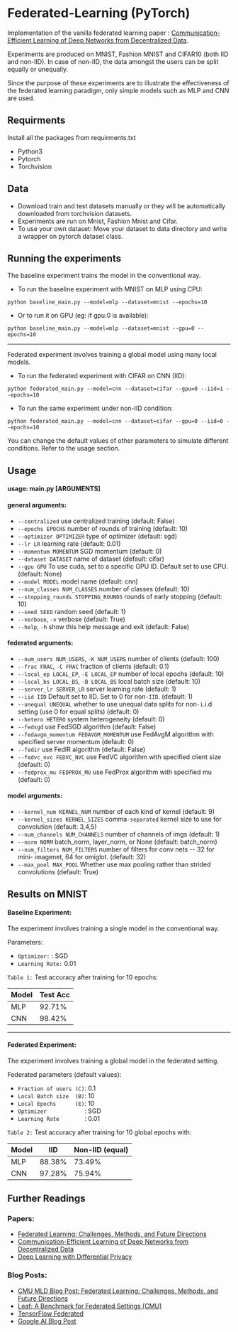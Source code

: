 # Federated-Learning (PyTorch)

Implementation of the vanilla federated learning paper : [Communication-Efficient Learning of Deep Networks from Decentralized Data](https://arxiv.org/abs/1602.05629).


Experiments are produced on MNIST, Fashion MNIST and CIFAR10 (both IID and non-IID). In case of non-IID, the data amongst the users can be split equally or unequally.

Since the purpose of these experiments are to illustrate the effectiveness of the federated learning paradigm, only simple models such as MLP and CNN are used.

## Requirments
Install all the packages from requirments.txt
* Python3
* Pytorch
* Torchvision

## Data
* Download train and test datasets manually or they will be automatically downloaded from torchvision datasets.
* Experiments are run on Mnist, Fashion Mnist and Cifar.
* To use your own dataset: Move your dataset to data directory and write a wrapper on pytorch dataset class.

## Running the experiments
The baseline experiment trains the model in the conventional way.

* To run the baseline experiment with MNIST on MLP using CPU:
```
python baseline_main.py --model=mlp --dataset=mnist --epochs=10
```
* Or to run it on GPU (eg: if gpu:0 is available):
```
python baseline_main.py --model=mlp --dataset=mnist --gpu=0 --epochs=10
```
-----

Federated experiment involves training a global model using many local models.

* To run the federated experiment with CIFAR on CNN (IID):
```
python federated_main.py --model=cnn --dataset=cifar --gpu=0 --iid=1 --epochs=10
```
* To run the same experiment under non-IID condition:
```
python federated_main.py --model=cnn --dataset=cifar --gpu=0 --iid=0 --epochs=10
```

You can change the default values of other parameters to simulate different conditions. Refer to the usage section.

## Usage
#### usage: main.py [ARGUMENTS]

#### general arguments:
* ```--centralized```         use centralized training (default: False)
* ```--epochs EPOCHS```       number of rounds of training (default: 10)
* ```--optimizer OPTIMIZER```
                        type of optimizer (default: sgd)
* ```--lr LR```               learning rate (default: 0.01)
* ```--momentum MOMENTUM```   SGD momentum (default: 0)
* ```--dataset DATASET```     name of dataset (default: cifar)
* ```--gpu GPU```             To use cuda, set to a specific GPU ID. Default set to
                        use CPU. (default: None)
* ```--model MODEL```         model name (default: cnn)
* ```--num_classes NUM_CLASSES```
                        number of classes (default: 10)
* ```--stopping_rounds STOPPING_ROUNDS```
                        rounds of early stopping (default: 10)
* ```--seed SEED```           random seed (default: 1)
* ```--verbose```, ```-v```         verbose (default: True)
* ```--help```, ```-h```            show this help message and exit (default: False)

#### federated arguments:
* ```--num_users NUM_USERS```, ```-K NUM_USERS```
                        number of clients (default: 100)
* ```--frac FRAC```, ```-C FRAC```  fraction of clients (default: 0.1)
* ```--local_ep LOCAL_EP```, ```-E LOCAL_EP```
                        number of local epochs (default: 10)
* ```--local_bs LOCAL_BS```, ```-B LOCAL_BS```
                        local batch size (default: 10)
* ```--server_lr SERVER_LR```
                        server learning rate (default: 1)
* ```--iid IID```             Default set to IID. Set to 0 for non```-IID```. (default: 1)
* ```--unequal UNEQUAL```     whether to use unequal data splits for non```-i```.i.d
                        setting (use 0 for equal splits) (default: 0)
* ```--hetero HETERO```       system heterogeneity (default: 0)
* ```--fedsgd```              use FedSGD algorithm (default: False)
* ```--fedavgm_momentum FEDAVGM_MOMENTUM```
                        use FedAvgM algorithm with specified server momentum
                        (default: 0)
* ```--fedir```               use FedIR algorithm (default: False)
* ```--fedvc_nvc FEDVC_NVC```
                        use FedVC algorithm with specified client size
                        (default: 0)
* ```--fedprox_mu FEDPROX_MU```
                        use FedProx algorithm with specified mu (default: 0)

#### model arguments:
* ```--kernel_num KERNEL_NUM```
                        number of each kind of kernel (default: 9)
* ```--kernel_sizes KERNEL_SIZES```
                        comma```-separated``` kernel size to use for convolution
                        (default: 3,4,5)
* ```--num_channels NUM_CHANNELS```
                        number of channels of imgs (default: 1)
* ```--norm NORM```           batch_norm, layer_norm, or None (default: batch_norm)
* ```--num_filters NUM_FILTERS```
                        number of filters for conv nets -- 32 for mini-
                        imagenet, 64 for omiglot. (default: 32)
* ```--max_pool MAX_POOL```   Whether use max pooling rather than strided
                        convolutions (default: True)

## Results on MNIST
#### Baseline Experiment:
The experiment involves training a single model in the conventional way.

Parameters: <br />
* ```Optimizer:```    : SGD 
* ```Learning Rate:``` 0.01

```Table 1:``` Test accuracy after training for 10 epochs:

| Model | Test Acc |
| ----- | -----    |
|  MLP  |  92.71%  |
|  CNN  |  98.42%  |

----

#### Federated Experiment:
The experiment involves training a global model in the federated setting.

Federated parameters (default values):
* ```Fraction of users (C)```: 0.1 
* ```Local Batch size  (B)```: 10 
* ```Local Epochs      (E)```: 10 
* ```Optimizer            ```: SGD 
* ```Learning Rate        ```: 0.01 <br />

```Table 2:``` Test accuracy after training for 10 global epochs with:

| Model |    IID   | Non-IID (equal)|
| ----- | -----    |----            |
|  MLP  |  88.38%  |     73.49%     |
|  CNN  |  97.28%  |     75.94%     |


## Further Readings
### Papers:
* [Federated Learning: Challenges, Methods, and Future Directions](https://arxiv.org/abs/1908.07873)
* [Communication-Efficient Learning of Deep Networks from Decentralized Data](https://arxiv.org/abs/1602.05629)
* [Deep Learning with Differential Privacy](https://arxiv.org/abs/1607.00133)

### Blog Posts:
* [CMU MLD Blog Post: Federated Learning: Challenges, Methods, and Future Directions](https://blog.ml.cmu.edu/2019/11/12/federated-learning-challenges-methods-and-future-directions/)
* [Leaf: A Benchmark for Federated Settings (CMU)](https://leaf.cmu.edu/)
* [TensorFlow Federated](https://www.tensorflow.org/federated)
* [Google AI Blog Post](https://ai.googleblog.com/2017/04/federated-learning-collaborative.html)

